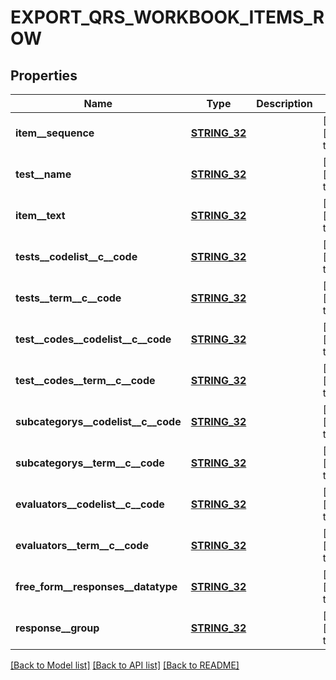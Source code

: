 # EXPORT_QRS_WORKBOOK_ITEMS_ROW

## Properties
Name | Type | Description | Notes
------------ | ------------- | ------------- | -------------
**item__sequence** | [**STRING_32**](STRING_32.md) |  | [optional] [default to null]
**test__name** | [**STRING_32**](STRING_32.md) |  | [optional] [default to null]
**item__text** | [**STRING_32**](STRING_32.md) |  | [optional] [default to null]
**tests__codelist__c__code** | [**STRING_32**](STRING_32.md) |  | [optional] [default to null]
**tests__term__c__code** | [**STRING_32**](STRING_32.md) |  | [optional] [default to null]
**test__codes__codelist__c__code** | [**STRING_32**](STRING_32.md) |  | [optional] [default to null]
**test__codes__term__c__code** | [**STRING_32**](STRING_32.md) |  | [optional] [default to null]
**subcategorys__codelist__c__code** | [**STRING_32**](STRING_32.md) |  | [optional] [default to null]
**subcategorys__term__c__code** | [**STRING_32**](STRING_32.md) |  | [optional] [default to null]
**evaluators__codelist__c__code** | [**STRING_32**](STRING_32.md) |  | [optional] [default to null]
**evaluators__term__c__code** | [**STRING_32**](STRING_32.md) |  | [optional] [default to null]
**free_form__responses__datatype** | [**STRING_32**](STRING_32.md) |  | [optional] [default to null]
**response__group** | [**STRING_32**](STRING_32.md) |  | [optional] [default to null]

[[Back to Model list]](../README.md#documentation-for-models) [[Back to API list]](../README.md#documentation-for-api-endpoints) [[Back to README]](../README.md)


